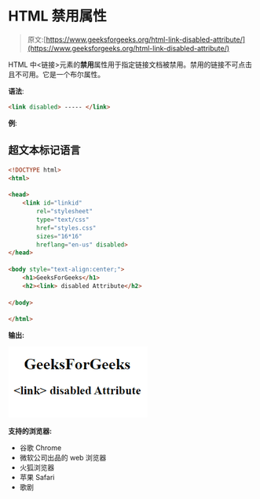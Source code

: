 # HTML <link>禁用属性

> 原文:[https://www.geeksforgeeks.org/html-link-disabled-attribute/](https://www.geeksforgeeks.org/html-link-disabled-attribute/)

HTML 中<链接>元素的**禁用**属性用于指定链接文档被禁用。禁用的链接不可点击且不可用。它是一个布尔属性。

**语法**:

```html
<link disabled> ----- </link>
```

**例**:

## 超文本标记语言

```html
<!DOCTYPE html>
<html>

<head>
    <link id="linkid"
        rel="stylesheet"
        type="text/css"
        href="styles.css"
        sizes="16*16"
        hreflang="en-us" disabled>
</head>

<body style="text-align:center;">
    <h1>GeeksForGeeks</h1>
    <h2><link> disabled Attribute</h2>

</body>

</html>   
```

**输出:**

![](img/d0f4523e2f2692af0ddfbaee79a7256b.png)

**支持的浏览器:**

*   谷歌 Chrome
*   微软公司出品的 web 浏览器
*   火狐浏览器
*   苹果 Safari
*   歌剧